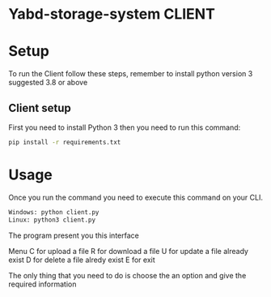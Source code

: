 # Yabd-storage-system CLIENT

# Setup

To run the Client follow these steps, remember to install python version 3 suggested 3.8 or above

## Client setup

First you need to install Python 3 then you need to run this command:

```bash
pip install -r requirements.txt
```

# Usage

Once you run the command you need to execute this command on your CLI.

```bash
Windows: python client.py
Linux: python3 client.py
```
The program present you this interface

Menu
C for upload a file
R for download a file
U for update a file already exist
D for delete a file alredy exist
E for exit

The only thing that you need to do is choose the an option and give the required information
